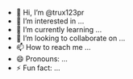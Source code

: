 - 👋 Hi, I’m @trux123pr
- 👀 I’m interested in ...
- 🌱 I’m currently learning ...
- 💞️ I’m looking to collaborate on ...
- 📫 How to reach me ...
- 😄 Pronouns: ...
- ⚡ Fun fact: ...

<!---
trux123pr/trux123pr is a ✨ special ✨ repository because its `README.md` (this file) appears on your GitHub profile.
You can click the Preview link to take a look at your changes.
--->
